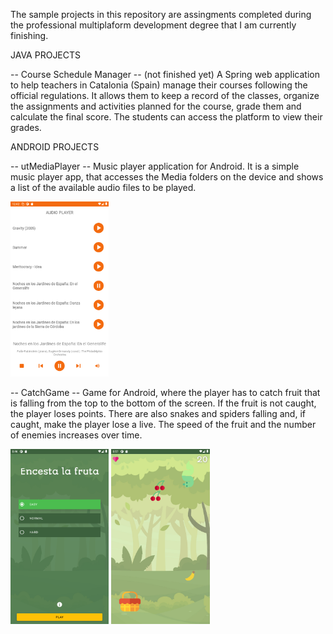 The sample projects in this repository are assingments completed during the professional multiplaform development degree that I am currently finishing.

JAVA PROJECTS

-- Course Schedule Manager -- (not finished yet)
A Spring web application to help teachers in Catalonia (Spain) manage their courses following the official regulations. It allows them to keep a record of the classes, organize the assignments and activities planned for the course, grade them and calculate the final score. The students can access the platform to view their grades.

ANDROID PROJECTS

-- utMediaPlayer --
Music player application for Android. It is a simple music player app, that accesses the Media folders on the device and shows a list of the available audio files to be played.

<img src="https://github.com/IreneOrtaCintado/SampleProjects/blob/master/Screenshots/utMediaPlayer/mediaPlayer.png" alt="Mediaplayer" title="Mediaplayer" style="height:20em">

-- CatchGame --
Game for Android, where the player has to catch fruit that is falling from the top to the bottom of the screen. If the fruit is not caught, the player loses points. There are also snakes and spiders falling and, if caught, make the player lose a live. The speed of the fruit and the number of enemies increases over time.

<img src="https://github.com/IreneOrtaCintado/SampleProjects/blob/master/Screenshots/CatchGame/start.png" alt="CatchGame - Game screen" title="CatchGame - Start screen" style="height:20em">

<img src="https://github.com/IreneOrtaCintado/SampleProjects/blob/master/Screenshots/CatchGame/game.png" alt="CatchGame - Game screen" title="CatchGame - Game screen" style="height:20em">
